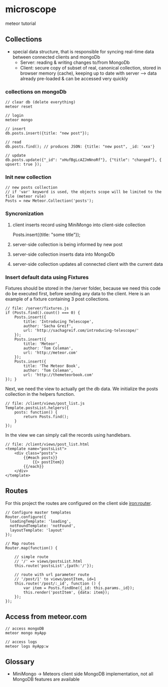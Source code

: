 # microscope

meteor tutorial

## Collections

- special data structure, that is responsible for syncing real-time data between connected clients and mongoDb
    - Server: reading & writing changes to/from MongoDb
    - Client: secure copy of subset of real, canonical collection, stored in browser memory (cache), keeping up to date with server --> data already pre-loaded & can be accessed very quickly

### collections on mongoDb

    // clear db (delete everything)
    meteor reset

    // login
    meteor mongo

    // insert
    db.posts.insert({title: "new post"});

    // read
    db.posts.find(); // produces JSON: {title: "new post", _id: 'xxx'}

    // update
    db.posts.update({"_id": "xHufBgLcAZJmNnoRf"}, {"title": "changed"}, { upsert: true });

### Init new collection

    // new posts collection
    // if 'var' keyword is used, the objects scope will be limited to the file (meteor rule)
    Posts = new Meteor.Collection('posts');

### Syncronization

1. client inserts record using MiniMongo into client-side collection

    Posts.insert({title: "some title"});

2. server-side collection is being informed by new post
3. server-side collection inserts data into MongoDb
4. server-side collection updates all connected client with the current data

### Insert default data using Fixtures

Fixtures should be stored in the /server folder, because we need this code do be executed first, before sending any data to the client. Here is an example of a fixture containing 3 post collections.

    // file: /server/fixtures.js
    if (Posts.find().count() === 0) {
        Posts.insert({
            title: 'Introducing Telescope',
            author: 'Sacha Greif',
            url: 'http://sachagreif.com/introducing-telescope/'
        });
        Posts.insert({
            title: 'Meteor',
            author: 'Tom Coleman', 
            url: 'http://meteor.com'
        });
        Posts.insert({
            title: 'The Meteor Book', 
            author: 'Tom Coleman',
            url: 'http://themeteorbook.com'
    }); }

Next, we need the view to actually get the db data. We initialize the posts collection in the helpers function.

    // file: /client/views/post_list.js
    Template.postsList.helpers({
        posts: function() {
            return Posts.find();
        }
    });

In the view we can simply call the records using handlebars.

    // file: /client/views/post_list.html
    <template name="postsList">
        <div class="posts">
            {{#each posts}}
                {{> postItem}}
            {{/each}}
        </div>
    </template>

## Routes

For this project the routes are configured on the client side [iron:router](https://github.com/iron-meteor/iron-router).

	// Configure master templates
	Router.configure({
	  loadingTemplate: 'loading',
	  notFoundTemplate: 'notFound',
	  layoutTemplate: 'layout'
	});

	// Map routes
	Router.map(function() {
		
		// simple route
		// '/' => views/postsList.html
		this.route('postsList',{path:'/'});
		
		// route with url parameter route
		// '/post/1' to views/postItem, id=1
		this.route('/post/:_id', function () {
			var item = Posts.findOne({_id: this.params._id});
			this.render('postItem', {data: item});
		});
	});

## Access from meteor.com

    // access mongoDB
    meteor mongo myApp

    // access logs
    meteor logs myApp:w

## Glossary

- MiniMongo -> Meteors client side MongoDB implementation, not all MongoDB features are available